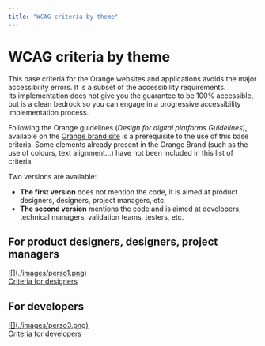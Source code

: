 ```yaml
---
title: "WCAG criteria by theme"
---
```


# WCAG criteria by theme

This base criteria for the Orange websites and applications avoids the major accessibility errors. It is a subset of the accessibility requirements.   
Its implementation does not give you the guarantee to be 100% accessible, but is a clean bedrock so you can engage in a progressive accessibility implementation process.

Following the Orange guidelines (<cite>Design for digital platforms Guidelines</cite>), available on the [Orange brand site](http://design.orange.com/) is a prerequisite to the use of this base criteria. 
Some elements already present in the Orange Brand (such as the use of colours, text alignment...) have not been included in this list of criteria.

Two versions are available:
- **The first version** does not mention the code, it is aimed at product designers, designers, project managers, etc.
- **The second version** mentions the code and is aimed at developers, technical managers, validation teams, testers, etc.

<div class="perso col-xs-12 col-md-6 col-lg-4">
    <h2 class="sr-only">For product designers, designers, project managers</h2>          
    <a href="./fondamentaux-nontech.html" class="btn btn-info">
        ![](./images/perso1.png)
        <div>Criteria for designers</div>
    </a>
</div>
<div class="perso col-xs-12 col-md-6 col-lg-4">
    <h2 class="sr-only">For developers</h2>          
    <a href="./fondamentaux-tech.html" class="btn btn-info">
        ![](./images/perso3.png)
        <div>Criteria for developers</div>
    </a>
</div>            
